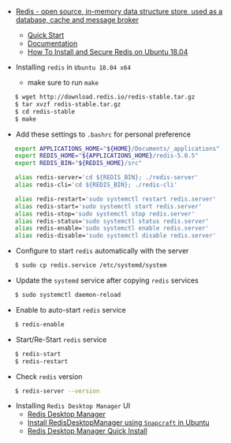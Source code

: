 - [Redis - open source, in-memory data structure store, used as a database, cache and message broker](https://redis.io/)
  - [Quick Start](https://redis.io/topics/quickstart)
  - [Documentation](https://redis.io/documentation)
  - [How To Install and Secure Redis on Ubuntu 18.04](https://www.digitalocean.com/community/tutorials/how-to-install-and-secure-redis-on-ubuntu-18-04)

- Installing `redis` in `Ubuntu 18.04 x64`
  - make sure to run `make`

```bash
   $ wget http://download.redis.io/redis-stable.tar.gz
   $ tar xvzf redis-stable.tar.gz
   $ cd redis-stable
   $ make
```

- Add these settings to `.bashrc` for personal preference

```bash
   export APPLICATIONS_HOME="${HOME}/Documents/_applications"
   export REDIS_HOME="${APPLICATIONS_HOME}/redis-5.0.5"
   export REDIS_BIN="${REDIS_HOME}/src"

   alias redis-server='cd ${REDIS_BIN}; ./redis-server'
   alias redis-cli='cd ${REDIS_BIN}; ./redis-cli'

   alias redis-restart='sudo systemctl restart redis.server'
   alias redis-start='sudo systemctl start redis.server'
   alias redis-stop='sudo systemctl stop redis.server'
   alias redis-status='sudo systemctl status redis.server'
   alias redis-enable='sudo systemctl enable redis.server'
   alias redis-disable='sudo systemctl disable redis.server'
```

- Configure to start `redis` automatically with the server

```bash
   $ sudo cp redis.service /etc/systemd/system
```

- Update the `systemd` service after copying `redis` services 

```bash
   $ sudo systemctl daemon-reload
```

- Enable to auto-start `redis` service

```bash
   $ redis-enable
```

- Start/Re-Start `redis` service

```bash
   $ redis-start
   $ redis-restart
```

- Check `redis` version

```bash
   $ redis-server --version
```

- Installing `Redis Desktop Manager` UI
  - [Redis Desktop Manager](https://redisdesktop.com/)
  - [Install RedisDesktopManager using `Snapcraft` in Ubuntu](https://snapcraft.io/redis-desktop-manager)
  - [Redis Desktop Manager Quick Install](http://docs.redisdesktop.com/en/latest/install/)

